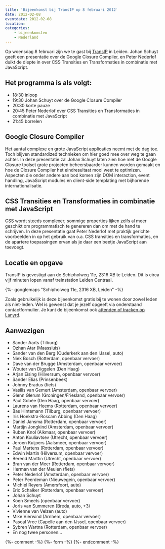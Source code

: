 ```yaml
---
title: 'Bijeenkomst bij TransIP op 8 februari 2012'
date: 2012-02-08
eventdate: 2012-02-08
location:
categories:
    - bijeenkomsten
    - Nederland
---
```


Op woensdag 8 februari zijn we te gast bij [TransIP](http://www.transip.nl) in Leiden. Johan Schuyt geeft een presentatie over de Google Closure Compiler, en Peter Nederlof duikt de diepte in over CSS Transities en Transformaties in combinatie met JavaScript.

## Het programma is als volgt:

-   18:30 inloop
-   19:30 Johan Schuyt over de Google Closure Compiler
-   20:30 korte pauze
-   20:45 Peter Nederlof over CSS Transities en Transformaties in combinatie met JavaScript
-   21:45 borrelen

## Google Closure Compiler

Het aantal complexe en grote JavaScript applicaties neemt met de dag toe. Toch blijven standardized technieken om hier goed mee over weg te gaan achter. In deze presentatie zal Johan Schuyt laten zien hoe met de Google Closure toolset grote projecten beheersbaarder kunnen worden gemaakt en hoe de Closure Compiler het eindresultaat mooi weet te optimizen. Aspecten die onder andere aan bod komen zijn DOM interaction, event handling, JavaScript modules en client-side templating met bijhorende internationalisatie.

## CSS Transities en Transformaties in combinatie met JavaScript

CSS wordt steeds complexer; sommige properties lijken zelfs al meer geschikt om programmatisch te genereren dan om met de hand te schrijven. In deze presentatie gaat Peter Nederlof met praktijk gerichte voorbeelden in op het gebruik van o.a. CSS transities en transformaties, en de apartere toepassingen ervan als je daar een beetje JavaScript aan toevoegt.

## Locatie en opgave

TransIP is gevestigd aan de Schipholweg 11e, 2316 XB te Leiden. Dit is circa vijf minuten lopen vanaf treinstation Leiden Centraal.

{%- googlemaps "Schipholweg 11e, 2316 XB, Leiden" -%}

Zoals gebruikelijk is deze bijeenkomst gratis bij te wonen door zowel leden als niet-leden. Wel is gewenst dat je jezelf opgeeft via onderstaand contactformulier. Je kunt de bijeenkomst ook [attenden of tracken op Lanyrd](https://web.archive.org/web/20171002053735/http://lanyrd.com/2012/fronteers-transip/).

## Aanwezigen

-   Sander Aarts (Tilburg)
-   Ozhan Atar (Maassluis)
-   Sander van den Berg (Ouderkerk aan den IJssel, auto)
-   Niek Bosch (Rotterdam, openbaar vervoer)
-   Dave van der Brugge (Amsterdam, openbaar vervoer)
-   Wouter van Diggelen (Den Haag)
-   Arjan Eising (Hilversum, openbaar vervoer)
-   Sander Elias (Prinsenbeek)
-   Johnny Eradus (fiets)
-   Vasilis van Gemert (Amsterdam, openbaar vervoer)
-   Glenn Glerum (Groningen/Friesland, openbaar vervoer)
-   Paul Gobée (Den Haag, openbaar vervoer)
-   Laurens van Heems (Rotterdam, openbaar vervoer)
-   Bas Hintemann (Tilburg, openbaar vervoer)
-   Iris Hoekstra-Roscam Abbing (Den Haag)
-   Daniel Jansma (Rotterdam, openbaar vervoer)
-   Martijn Jongkind (Amsterdam, openbaar vervoer)
-   Ruben Knol (Alkmaar, openbaar vervoer)
-   Anton Kouliavtsev (Utrecht, openbaar vervoer)
-   Jeroen Kuijpers (Aalsmeer, openbaar vervoer)
-   Paul Martens (Rotterdam, openbaar vervoer)
-   Edwin Martin (Hilversum, openbaar vervoer)
-   Berend Marttin (Utrecht, openbaar vervoer)
-   Bran van der Meer (Rotterdam, openbaar vervoer)
-   Herman van der Meulen (fiets)
-   Peter Nederlof (Amsterdam, openbaar vervoer)
-   Peter Peerdeman (Nieuwegein, openbaar vervoer)
-   Michiel Reyers (Amersfoort, auto)
-   Eric Schalker (Rotterdam, openbaar vervoer)
-   Johan Schuyt
-   Koen Smeets (openbaar vervoer)
-   Joris van Summeren (Breda, auto, +3)
-   Vivienne van Velzen (auto)
-   Mike Vierwind (Arnhem, openbaar vervoer)
-   Pascal Vree (Capelle aan den IJssel, openbaar vervoer)
-   Sybren Wartna (Rotterdam, openbaar vervoer)
-   En nog twee personen…

{%- comment -%}
{%- form -%}
{%- endcomment -%}
